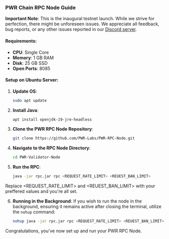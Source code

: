 
### **PWR Chain RPC Node Guide**

**Important Note**: This is the inaugural testnet launch. While we strive for perfection, there might be unforeseen issues. We appreciate all feedback, bug reports, or any other issues reported in our [Discord server](https://discord.gg/DJkcuy9SAg).

#### **Requirements**:
- **CPU**: Single Core
- **Memory**: 1 GB RAM
- **Disk**: 25 GB SSD
- **Open Ports**: 8085

#### **Setup on Ubuntu Server**:

1. **Update OS**: 
   ```bash
   sudo apt update
   ```

2. **Install Java**: 
   ```bash
   apt install openjdk-19-jre-headless
   ```

3. **Clone the PWR RPC  Node Repository**:
   ```bash
   git clone https://github.com/PWR-Labs/PWR-RPC-Node.git
   ```

4. **Navigate to the RPC Node Directory**:
   ```bash
   cd PWR-Validator-Node
   ```

5. **Run the RPC**:
   ```bash
   java -jar rpc.jar rpc <REQUEST_RATE_LIMIT> <REUEST_BAN_LIMIT>
   ```
Replace <REQUEST_RATE_LIMIT> and <REUEST_BAN_LIMIT> with your preffered values and you're all set.

6. **Running in the Background**:
   If you wish to run the node in the background, ensuring it remains active after closing the terminal, utilize the `nohup` command:
   ```bash
   nohup java -jar rpc.jar rpc <REQUEST_RATE_LIMIT> <REUEST_BAN_LIMIT> &
   ```

Congratulations, you've now set up and run your PWR RPC Node.
